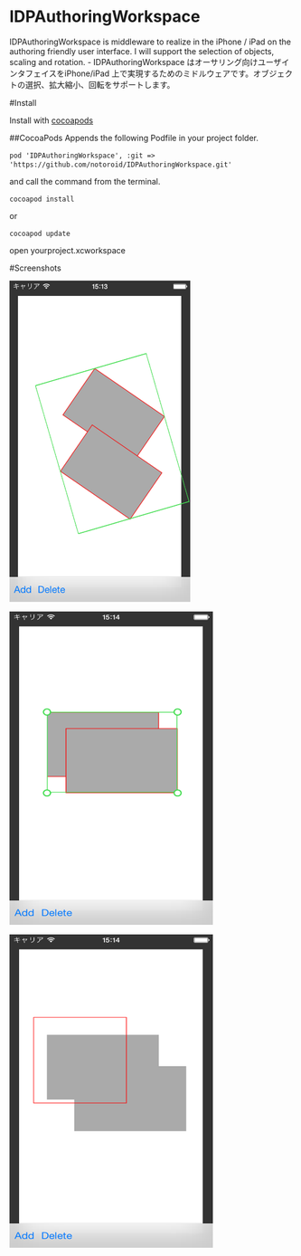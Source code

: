 IDPAuthoringWorkspace
=====================

IDPAuthoringWorkspace is middleware to realize in the iPhone / iPad on the authoring friendly user interface. I will support the selection of objects, scaling and rotation. - IDPAuthoringWorkspace はオーサリング向けユーザインタフェイスをiPhone/iPad 上で実現するためのミドルウェアです。オブジェクトの選択、拡大縮小、回転をサポートします。


#Install

Install with [cocoapods](http://cocoapods.org/)


##CocoaPods
Appends the following Podfile in your project folder.
```
pod 'IDPAuthoringWorkspace', :git => 'https://github.com/notoroid/IDPAuthoringWorkspace.git'
```

and call the command from the terminal.


```
cocoapod install
```

or 

```
cocoapod update
```
open yourproject.xcworkspace

#Screenshots

<img src="https://raw.githubusercontent.com/notoroid/IDPAuthoringWorkspace/master/ScreenShot/ss01.png" style="width: 320px; height: 568px;" alt="IDPAuthoringWorkspace" /></a>

<img src="https://raw.githubusercontent.com/notoroid/IDPAuthoringWorkspace/master/ScreenShot/ss02.png" style="width: 360px; height: 554px;" alt="IDPAuthoringWorkspace" /></a>

<img src="https://raw.githubusercontent.com/notoroid/IDPAuthoringWorkspace/master/ScreenShot/ss03.png" style="width: 360px; height: 554px;" alt="IDPAuthoringWorkspace" /></a>

